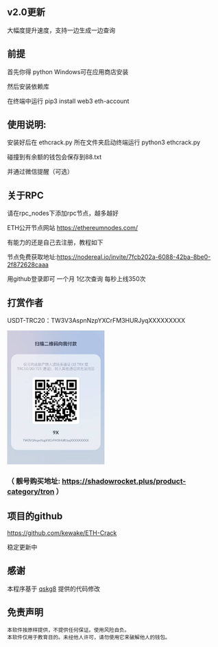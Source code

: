 ## v2.0更新

大幅度提升速度，支持一边生成一边查询

##  前提

首先你得 python Windows可在应用商店安装
 
然后安装依赖库

在终端中运行 pip3 install web3 eth-account


## 使用说明:

安装好后在 ethcrack.py 所在文件夹启动终端运行 python3 ethcrack.py

碰撞到有余额的钱包会保存到88.txt

并通过微信提醒（可选）

##  关于RPC

请在rpc_nodes下添加rpc节点，越多越好

ETH公开节点网站 https://ethereumnodes.com/

有能力的还是自己去注册，教程如下

节点免费获取地址:https://nodereal.io/invite/7fcb202a-6088-42ba-8be0-2f872628caaa

用github登录即可 一个月 1亿次查询 每秒上线350次

##  打赏作者

USDT-TRC20：TW3V3AspnNzpYXCrFM3HURJyqXXXXXXXXX

<img src="https://raw.githubusercontent.com/kewake/ETH-Crack/main/9X.png" width="45%">

### （ 靓号购买地址: https://shadowrocket.plus/product-category/tron ）
##  项目的github

https://github.com/kewake/ETH-Crack

稳定更新中

## 感谢

本程序基于 [qskg8](https://github.com/qskg8/) 提供的代码修改

## 免责声明

    本软件按原样提供，不提供任何保证。使用风险自负。
    本软件仅用于教育目的。未经他人许可，请勿使用它来破解他人的钱包。
